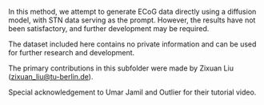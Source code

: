In this method, we attempt to generate ECoG data directly using a diffusion model, with STN data serving as the prompt. However, the results have not been satisfactory, and further development may be required.

The dataset included here contains no private information and can be used for further research and development.

The primary contributions in this subfolder were made by Zixuan Liu (zixuan_liu@tu-berlin.de).

Special acknowledgement to Umar Jamil and Outlier for their tutorial video.
